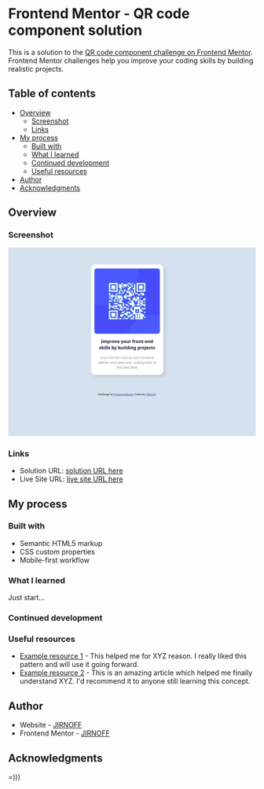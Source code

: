 # Frontend Mentor - QR code component solution

This is a solution to the [QR code component challenge on Frontend Mentor](https://www.frontendmentor.io/challenges/qr-code-component-iux_sIO_H). Frontend Mentor challenges help you improve your coding skills by building realistic projects. 

## Table of contents

- [Overview](#overview)
  - [Screenshot](#screenshot)
  - [Links](#links)
- [My process](#my-process)
  - [Built with](#built-with)
  - [What I learned](#what-i-learned)
  - [Continued development](#continued-development)
  - [Useful resources](#useful-resources)
- [Author](#author)
- [Acknowledgments](#acknowledgments)

## Overview

### Screenshot

![](images/Screen_01.png)

### Links

- Solution URL: [solution URL here](https://github.com/JIRNOFF/02_HTML)
- Live Site URL: [live site URL here](https://jirnoff.github.io/02_HTML/)

## My process

### Built with

- Semantic HTML5 markup
- CSS custom properties
- Mobile-first workflow

### What I learned

Just start...

### Continued development

### Useful resources

- [Example resource 1](https://www.example.com) - This helped me for XYZ reason. I really liked this pattern and will use it going forward.
- [Example resource 2](https://www.example.com) - This is an amazing article which helped me finally understand XYZ. I'd recommend it to anyone still learning this concept.

## Author

- Website - [JIRNOFF](https://jirnoff.github.io/02_HTML/)
- Frontend Mentor - [JIRNOFF](https://www.frontendmentor.io/profile/JIRNOFF)

## Acknowledgments

=)))
